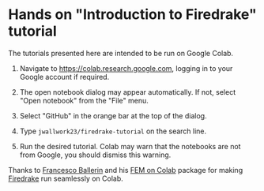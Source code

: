 # Hands on "Introduction to Firedrake" tutorial

The tutorials presented here are intended to be run on Google Colab. 

1. Navigate to https://colab.research.google.com, logging in to your Google
   account if required.

2. The open notebook dialog may appear automatically. If not, select "Open
   notebook" from the "File" menu.

3. Select "GitHub" in the orange bar at the top of the dialog. 

4. Type `jwallwork23/firedrake-tutorial` on the search line.

5. Run the desired tutorial. Colab may warn that the notebooks are not from
   Google, you should dismiss this warning.

Thanks to [Francesco Ballerin](https://www.francescoballarin.it) and his [FEM
on Colab](https://fem-on-colab.github.io) package for making [Firedrake](https://firedrakeproject.org) run seamlessly on Colab.
